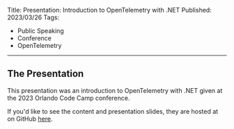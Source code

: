 Title: Presentation: Introduction to OpenTelemetry with .NET
Published: 2023/03/26
Tags: 
- Public Speaking
- Conference
- OpenTelemetry
---

## The Presentation

This presentation was an introduction to OpenTelemetry with .NET given at the 2023 Orlando Code Camp conference.

If you'd like to see the content and presentation slides, they are hosted at on GitHub <a href="https://github.com/ProgrammerAl/Presentations-2023/tree/main/2023-03%20-%20Orlando%20Code%20Camp%20-%20OpenTelemetry">here</a>.

